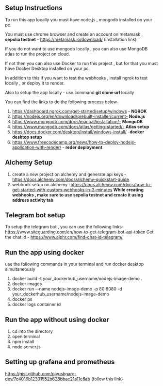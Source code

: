 
## Setup Instructions

To run this app locally you must have node.js , mongodb installed on your pc.

You must use chrome browser and create an account on metamask , **sepolia testnet** - https://metamask.io/download/ (installation link)

If you do not want to use mongodb locally , you can also use MongoDB atlas to run the project on cloud.

If not then you can also use Docker to run this project , but for that you must have Docker Desktop installed on your pc.

In addition to this if you want to test the webhooks , install ngrok to test locally , or deploy it to render.

Also to setup the app locally - use command **git clone url** locally

You can find the links to do the following process below-
1. https://dashboard.ngrok.com/get-started/setup/windows - **NGROK**
2. https://nodejs.org/en/download/prebuilt-installer/current- **Node.js**
3. https://www.mongodb.com/docs/manual/installation/- **MongoDB**
4. https://www.mongodb.com/docs/atlas/getting-started/- **Atlas setup**
5. https://docs.docker.com/desktop/install/windows-install/ -**docker desktop setup**
6. https://www.freecodecamp.org/news/how-to-deploy-nodejs-application-with-render/ - **reder deployment**

## Alchemy Setup
1. create a new project on alchemy and generate api keys - https://docs.alchemy.com/docs/alchemy-quickstart-guide 
2. webhook setup on alchemy -https://docs.alchemy.com/docs/how-to-get-started-with-custom-webhooks-in-3-minutes
**While creating webhooks , make sure to use sepolia testnet and create it using address activity tab**

## Telegram bot setup
To setup the telegram bot , you can use the following links-https://www.siteguarding.com/en/how-to-get-telegram-bot-api-token
Get the chat id - https://www.alphr.com/find-chat-id-telegram/

## Run the app using docker
use the following commands in your terminal and run docker desktop simultaneously

1. docker build -t your_dockerhub_username/nodejs-image-demo .
2. docker images
3. docker run --name nodejs-image-demo -p 80:8080 -d your_dockerhub_username/nodejs-image-demo
4. docker ps
5. docker logs container id

## Run the app without using docker 
1. cd into the directory
2. open terminal
3. npm install
4. node server.js

## Setting up grafana and prometheus
https://gist.github.com/piyushgarg-dev/7c4016b12301552b628bbac21a11e6ab (follow this link)
